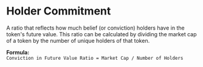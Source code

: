 # Holder Commitment

A ratio that reflects how much belief (or conviction) holders have in the token's future value. This ratio can be calculated by dividing the market cap of a token by the number of unique holders of that token.

**Formula:**\
`Conviction in Future Value Ratio = Market Cap / Number of Holders`
